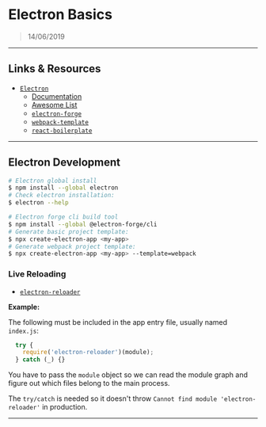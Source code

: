 
# Electron Basics

> 14/06/2019

---

## Links & Resources

* [`Electron`](https://github.com/electron/electron)
  * [Documentation](https://electronjs.org/docs)
  * [Awesome List](https://github.com/sindresorhus/awesome-electron)
  * [`electron-forge`](https://www.electronforge.io/)
  * [`webpack-template`](https://www.electronforge.io/templates/webpack-template)
  * [`react-boilerplate`](https://github.com/electron-react-boilerplate/electron-react-boilerplate)

---

## Electron Development

```bash
# Electron global install
$ npm install --global electron
# Check electron installation:
$ electron --help
```

```bash
# Electron forge cli build tool
$ npm install --global @electron-forge/cli
# Generate basic project template:
$ npx create-electron-app <my-app>
# Generate webpack project template:
$ npx create-electron-app <my-app> --template=webpack
```

### Live Reloading

* [`electron-reloader`](https://github.com/sindresorhus/electron-reloader)

**Example:**

The following must be included in the app entry file, usually named `index.js`:

```javascript
  try {
    require('electron-reloader')(module);
  } catch (_) {}
```

You have to pass the `module` object so we can read the module graph and figure out which files belong to the main process.

The `try/catch` is needed so it doesn't throw `Cannot find module 'electron-reloader'` in production.

---
